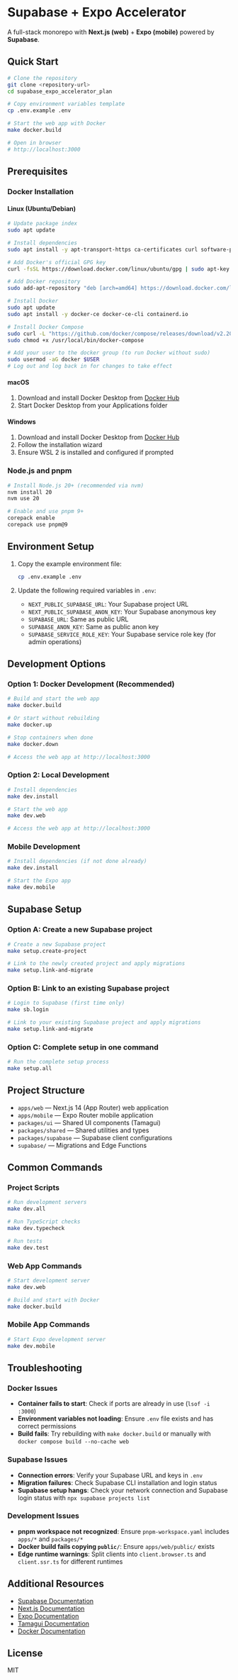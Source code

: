 # Supabase + Expo Accelerator

A full-stack monorepo with **Next.js (web)** + **Expo (mobile)** powered by **Supabase**.

## Quick Start

```bash
# Clone the repository
git clone <repository-url>
cd supabase_expo_accelerator_plan

# Copy environment variables template
cp .env.example .env

# Start the web app with Docker
make docker.build

# Open in browser
# http://localhost:3000
```

## Prerequisites

### Docker Installation

#### Linux (Ubuntu/Debian)
```bash
# Update package index
sudo apt update

# Install dependencies
sudo apt install -y apt-transport-https ca-certificates curl software-properties-common

# Add Docker's official GPG key
curl -fsSL https://download.docker.com/linux/ubuntu/gpg | sudo apt-key add -

# Add Docker repository
sudo add-apt-repository "deb [arch=amd64] https://download.docker.com/linux/ubuntu $(lsb_release -cs) stable"

# Install Docker
sudo apt update
sudo apt install -y docker-ce docker-ce-cli containerd.io

# Install Docker Compose
sudo curl -L "https://github.com/docker/compose/releases/download/v2.20.0/docker-compose-$(uname -s)-$(uname -m)" -o /usr/local/bin/docker-compose
sudo chmod +x /usr/local/bin/docker-compose

# Add your user to the docker group (to run Docker without sudo)
sudo usermod -aG docker $USER
# Log out and log back in for changes to take effect
```

#### macOS
1. Download and install Docker Desktop from [Docker Hub](https://www.docker.com/products/docker-desktop)
2. Start Docker Desktop from your Applications folder

#### Windows
1. Download and install Docker Desktop from [Docker Hub](https://www.docker.com/products/docker-desktop)
2. Follow the installation wizard
3. Ensure WSL 2 is installed and configured if prompted

### Node.js and pnpm
```bash
# Install Node.js 20+ (recommended via nvm)
nvm install 20
nvm use 20

# Enable and use pnpm 9+
corepack enable
corepack use pnpm@9
```

## Environment Setup

1. Copy the example environment file:
   ```bash
   cp .env.example .env
   ```

2. Update the following required variables in `.env`:
   - `NEXT_PUBLIC_SUPABASE_URL`: Your Supabase project URL
   - `NEXT_PUBLIC_SUPABASE_ANON_KEY`: Your Supabase anonymous key
   - `SUPABASE_URL`: Same as public URL
   - `SUPABASE_ANON_KEY`: Same as public anon key
   - `SUPABASE_SERVICE_ROLE_KEY`: Your Supabase service role key (for admin operations)

## Development Options

### Option 1: Docker Development (Recommended)
```bash
# Build and start the web app
make docker.build

# Or start without rebuilding
make docker.up

# Stop containers when done
make docker.down

# Access the web app at http://localhost:3000
```

### Option 2: Local Development
```bash
# Install dependencies
make dev.install

# Start the web app
make dev.web

# Access the web app at http://localhost:3000
```

### Mobile Development
```bash
# Install dependencies (if not done already)
make dev.install

# Start the Expo app
make dev.mobile
```

## Supabase Setup

### Option A: Create a new Supabase project
```bash
# Create a new Supabase project
make setup.create-project

# Link to the newly created project and apply migrations
make setup.link-and-migrate
```

### Option B: Link to an existing Supabase project
```bash
# Login to Supabase (first time only)
make sb.login

# Link to your existing Supabase project and apply migrations
make setup.link-and-migrate
```

### Option C: Complete setup in one command
```bash
# Run the complete setup process
make setup.all
```

## Project Structure

- `apps/web` — Next.js 14 (App Router) web application
- `apps/mobile` — Expo Router mobile application
- `packages/ui` — Shared UI components (Tamagui)
- `packages/shared` — Shared utilities and types
- `packages/supabase` — Supabase client configurations
- `supabase/` — Migrations and Edge Functions

## Common Commands

### Project Scripts
```bash
# Run development servers
make dev.all

# Run TypeScript checks
make dev.typecheck

# Run tests
make dev.test
```

### Web App Commands
```bash
# Start development server
make dev.web

# Build and start with Docker
make docker.build
```

### Mobile App Commands
```bash
# Start Expo development server
make dev.mobile
```

## Troubleshooting

### Docker Issues
- **Container fails to start**: Check if ports are already in use (`lsof -i :3000`)
- **Environment variables not loading**: Ensure `.env` file exists and has correct permissions
- **Build fails**: Try rebuilding with `make docker.build` or manually with `docker compose build --no-cache web`

### Supabase Issues
- **Connection errors**: Verify your Supabase URL and keys in `.env`
- **Migration failures**: Check Supabase CLI installation and login status
- **Supabase setup hangs**: Check your network connection and Supabase login status with `npx supabase projects list`

### Development Issues
- **pnpm workspace not recognized**: Ensure `pnpm-workspace.yaml` includes `apps/*` and `packages/*`
- **Docker build fails copying `public/`**: Ensure `apps/web/public/` exists
- **Edge runtime warnings**: Split clients into `client.browser.ts` and `client.ssr.ts` for different runtimes

## Additional Resources

- [Supabase Documentation](https://supabase.com/docs)
- [Next.js Documentation](https://nextjs.org/docs)
- [Expo Documentation](https://docs.expo.dev)
- [Tamagui Documentation](https://tamagui.dev/docs)
- [Docker Documentation](https://docs.docker.com)

## License

MIT
